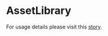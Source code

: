 # AssetLibrary

For usage details please visit this [story](https://ratnesh-jain.github.io/stories/AssetPlugin). 
